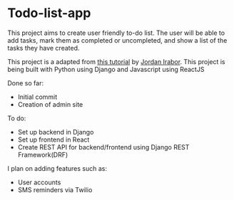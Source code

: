 # Todo-list-app

This project aims to create user friendly to-do list. The user will be able to add tasks, mark them as completed or uncompleted, and show a list of the tasks they have created.


This project is a adapted from [this tutorial](https://scotch.io/tutorials/build-a-to-do-application-using-django-and-react) by [Jordan Irabor](https://github.com/Jordanirabor). This project is being built with Python using Django and Javascript using ReactJS

Done so far:
- Initial commit
- Creation of admin site

To do:
- Set up backend in Django
- Set up frontend in React
- Create REST API for backend/frontend using Django REST Framework(DRF)



I plan on adding features such as:
- User accounts
- SMS reminders via Twilio
